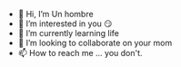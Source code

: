 - 👋 Hi, I’m Un hombre
- 👀 I’m interested in you 😏
- 🌱 I’m currently learning life
- 💞️ I’m looking to collaborate on your mom
- 📫 How to reach me ... you don't.

<!---
VlSHNU/VlSHNU is a ✨ special ✨ repository because its `README.md` (this file) appears on your GitHub profile.
You can click the Preview link to take a look at your changes.
--->

